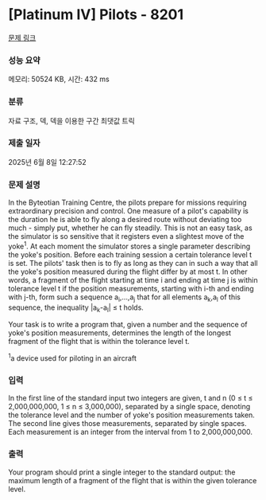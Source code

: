 # [Platinum IV] Pilots - 8201 

[문제 링크](https://www.acmicpc.net/problem/8201) 

### 성능 요약

메모리: 50524 KB, 시간: 432 ms

### 분류

자료 구조, 덱, 덱을 이용한 구간 최댓값 트릭

### 제출 일자

2025년 6월 8일 12:27:52

### 문제 설명

<p>In the Byteotian Training Centre, the pilots prepare for missions requiring extraordinary precision and control. One measure of a pilot's capability is the duration he is able to fly along a desired route without deviating too much - simply put, whether he can fly steadily. This is not an easy task, as the simulator is so sensitive that it registers even a slightest move of the yoke<sup>1</sup>. At each moment the simulator stores a single parameter describing the yoke's position. Before each training session a certain tolerance level t is set. The pilots' task then is to fly as long as they can in such a way that all the yoke's position measured during the flight differ by at most t. In other words, a fragment of the flight starting at time i and ending at time j is within tolerance level t if the position measurements, starting with i-th and ending with j-th, form such a sequence a<sub>i</sub>,…,a<sub>j</sub>  that for all elements a<sub>k</sub>,a<sub>l</sub> of this sequence, the inequality |a<sub>k</sub>-a<sub>l</sub>| ≤ t holds.</p>

<p>Your task is to write a program that, given a number and the sequence of yoke's position measurements, determines the length of the longest fragment of the flight that is within the tolerance level t.</p>

<p><sup>1</sup>a device used for piloting in an aircraft</p>

### 입력 

 <p>In the first line of the standard input two integers are given, t and n (0 ≤ t ≤ 2,000,000,000, 1 ≤ n ≤ 3,000,000), separated by a single space, denoting the tolerance level and the number of yoke's position measurements taken. The second line gives those measurements, separated by single spaces. Each measurement is an integer from the interval from 1 to 2,000,000,000.</p>

### 출력 

 <p>Your program should print a single integer to the standard output: the maximum length of a fragment of the flight that is within the given tolerance level.</p>


